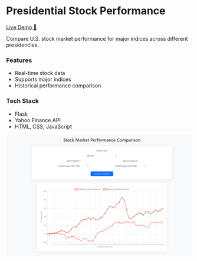 # Presidential Stock Performance  
[Live Demo 🚀](https://presidentialstockpeformance.onrender.com)  

Compare U.S. stock market performance for major indices across different presidencies.  
### Features  
- Real-time stock data  
- Supports major indices  
- Historical performance comparison  

### Tech Stack  
- Flask  
- Yahoo Finance API  
- HTML, CSS, JavaScript  

![Comparison Graph](img2.png)  
